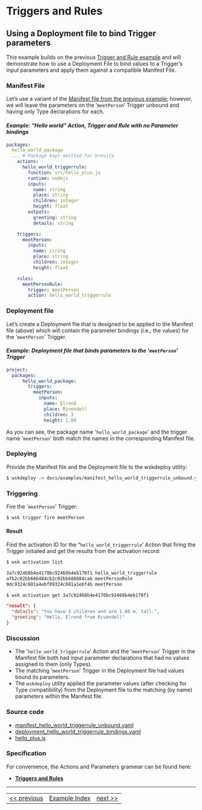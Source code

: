 <!--
#
# Licensed to the Apache Software Foundation (ASF) under one or more contributor
# license agreements.  See the NOTICE file distributed with this work for additional
# information regarding copyright ownership.  The ASF licenses this file to you
# under the Apache License, Version 2.0 (the # "License"); you may not use this
# file except in compliance with the License.  You may obtain a copy of the License
# at:
#
# http://www.apache.org/licenses/LICENSE-2.0
#
# Unless required by applicable law or agreed to in writing, software distributed
# under the License is distributed on an "AS IS" BASIS, WITHOUT WARRANTIES OR
# CONDITIONS OF ANY KIND, either express or implied.  See the License for the
# specific language governing permissions and limitations under the License.
#
-->

# Triggers and Rules

## Using a Deployment file to bind Trigger parameters
This example builds on the previous [Trigger and Rule example](wskdeploy_triggerrule_basic.md#triggers-and-rules) and will demonstrate how to use a Deployment File to bind values to a Trigger’s input parameters and apply them against a compatible Manifest File.

### Manifest File
Let’s use a variant of the [Manifest file from the previous example](examples/manifest_hello_world_triggerrule.yaml); however, we will leave the parameters on the ‘```meetPerson```’ Trigger unbound and having only Type declarations for each.

#### _Example: “Hello world” Action, Trigger and Rule with no Parameter bindings_
```yaml
packages:
  hello_world_package
  ... # Package keys omitted for brevity
    actions:
      hello_world_triggerrule:
        function: src/hello_plus.js
        runtime: nodejs
        inputs:
          name: string
          place: string
          children: integer
          height: float
        outputs:
          greeting: string
          details: string

    triggers:
      meetPerson:
        inputs:
          name: string
          place: string
          children: integer
          height: float

    rules:
      meetPersonRule:
        trigger: meetPerson
        action: hello_world_triggerrule
```

### Deployment file
Let’s create a Deployment file that is designed to be applied to the Manifest file (above) which will contain the parameter bindings (i.e., the values) for the '```meetPerson```' Trigger.

#### _Example: Deployment file that binds parameters to the '```meetPerson```' Trigger_
```yaml
project:
  packages:
      hello_world_package:
        triggers:
          meetPerson:
            inputs:
              name: Elrond
              place: Rivendell
              children: 3
              height: 1.88
```
As you can see, the package name '```hello_world_package```' and the trigger name '```meetPerson```' both match the names in the corresponding Manifest file.

### Deploying
Provide the Manifest file and the Deployment file to the wskdeploy utility:
```sh
$ wskdeploy -m docs/examples/manifest_hello_world_triggerrule_unbound.yaml -d docs/examples/deployment_hello_world_triggerrule_bindings.yaml
```

### Triggering
Fire the '```meetPerson```' Trigger:
```sh
$ wsk trigger fire meetPerson
```

#### Result
Find the activation ID for the “```hello_world_triggerrule```’ Action that firing the Trigger initiated and get the results from the activation record:

```sh
$ wsk activation list

3a7c92468b4e4170bc92468b4eb170f1 hello_world_triggerrule
afb2c02bb686484cb2c02bb686084cab meetPersonRule
9dc9324c601a4ebf89324c601a1ebf4b meetPerson

$ wsk activation get 3a7c92468b4e4170bc92468b4eb170f1
```

```json
"result": {
  "details": "You have 3 children and are 1.88 m. tall.",
  "greeting": "Hello, Elrond from Rivendell"
}
```

### Discussion
- The '```hello_world_triggerrule```' Action and the '```meetPerson```' Trigger in the Manifest file both had input parameter declarations that had no values assigned to them (only Types).
- The matching '```meetPerson```' Trigger in the Deployment file had values bound its parameters.
- The ```wskdeploy``` utility applied the parameter values (after checking for Type compatibility) from the Deployment file to the matching (by name) parameters within the Manifest file.

### Source code
- [manifest_hello_world_triggerrule_unbound.yaml](examples/manifest_hello_world_triggerrule_unbound.yaml)
- [deployment_hello_world_triggerrule_bindings.yaml](examples/deployment_hello_world_triggerrule_bindings.yaml)
- [hello_plus.js](examples/src/hello_plus.js)

### Specification
For convenience, the Actions and Parameters grammar can be found here:
- **[Triggers and Rules](https://github.com/apache/incubator-openwhisk-wskdeploy/blob/master/specification/html/spec_trigger_rule.md#triggers-and-rules)**

---
<!--
 Bottom Navigation
-->
<html>
<div align="center">
<table align="center">
  <tr>
    <td><a href="wskdeploy_triggerrule_basic.md#triggers-and-rules">&lt;&lt;&nbsp;previous</a></td>
    <td><a href="programming_guide.md#guided-examples">Example Index</a></td>
    <td><a href="wskdeploy_apigateway_helloworld.md#packages">next&nbsp;&gt;&gt;</a></td>
  </tr>
</table>
</div>
</html>
